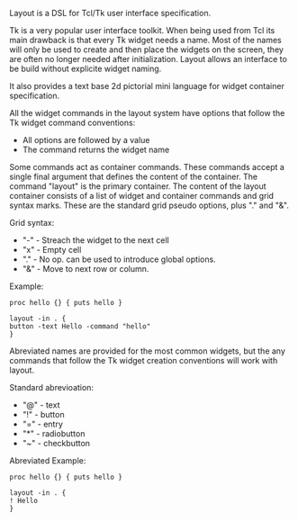
Layout is a DSL for Tcl/Tk user interface specification.

Tk is a very popular user interface toolkit.  When being used from Tcl its main drawback 
is that every Tk widget needs a name.  Most of the names will only be used to create
and then place the widgets on the screen, they are often no longer needed after initialization.
Layout allows an interface to be build without explicite widget naming.

It also provides a text base 2d pictorial mini language for widget container specification.

All the widget commands in the layout system have options that follow the Tk widget command
conventions:

  * All options are followed by a value
  * The command returns the widget name

Some commands act as container commands.  These commands accept a single final argument that 
defines the content of the container.  The command "layout" is the primary container.
The content of the layout container consists of a list of widget and container commands and 
grid syntax marks.  These are the standard grid pseudo options, plus "." and "&".

Grid syntax:

 * "-" - Streach the widget to the next cell
 * "x" - Empty cell
 * "." - No op.  can be used to introduce global options.
 * "&" - Move to next row or column.

Example:

    proc hello {} { puts hello } 

    layout -in . {
	button -text Hello -command "hello"
    }

Abreviated names are provided for the most common widgets, but the any commands that follow the Tk 
widget creation conventions will work with layout.

Standard abrevioation:

  * "@" - text
  * "!" - button
  * "=" - entry
  * "*" - radiobutton
  * "~" - checkbutton

Abreviated Example:

    proc hello {} { puts hello } 

    layout -in . {
	! Hello
    }





